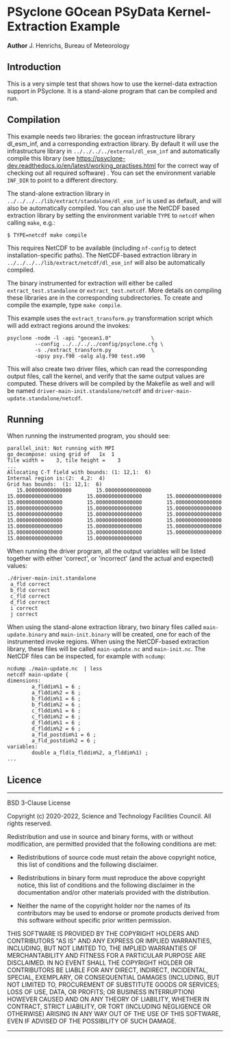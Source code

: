 # PSyclone GOcean PSyData Kernel-Extraction Example

**Author** J. Henrichs, Bureau of Meteorology

## Introduction

This is a very simple test that shows how to use the kernel-data extraction
support in PSyclone. It is a stand-alone program that can be compiled
and run.

## Compilation
This example needs two libraries: the gocean infrastructure library
dl_esm_inf, and a corresponding extraction library. By default
it will use the infrastructure library in ``../../../../external/dl_esm_inf``
and automatically compile this library
(see https://psyclone-dev.readthedocs.io/en/latest/working_practises.html
for the correct way of checking out all required software) . You can set
the environment variable ``INF_DIR`` to point to a different directory.

The stand-alone extraction library in
``../../../../lib/extract/standalone/dl_esm_inf`` is used as default, and
will also be automatically compiled. You can also use the NetCDF based
extraction library by setting the environment variable `TYPE` to `netcdf`
when calling `make`, e.g.:

    $ TYPE=netcdf make compile

This requires NetCDF to be available (including ``nf-config`` to detect
installation-specific paths). The NetCDF-based extraction library in
``../../../../lib/extract/netcdf/dl_esm_inf``
will also be automatically compiled.

The binary  instrumented for extraction will either be called
``extract_test.standalone`` or ``extract_test.netcdf``.
More details on compiling these libraries are in the corresponding
subdirectories. To create and compile the example, type ``make compile``.

This example uses the ``extract_transform.py`` transformation script
which will add extract regions around the invokes:
```
psyclone -nodm -l -api "gocean1.0"             \
         --config ../../../../config/psyclone.cfg \
         -s ./extract_transform.py             \
         -opsy psy.f90 -oalg alg.f90 test.x90
```

This will also create two driver files, which can read the corresponding
output files, call the kernel, and verify that the same output values are
computed. These drivers will be compiled by the Makefile as well and will
be named ``driver-main-init.standalone/netcdf`` and
``driver-main-update.standalone/netcdf``.


## Running
When running the instrumented program, you should see:
```
parallel_init: Not running with MPI
go_decompose: using grid of   1x  1
Tile width =    3, tile height =    3
...
Allocating C-T field with bounds: (1: 12,1:  6)
Internal region is:(2:  4,2:  4)
Grid has bounds:  (1: 12,1:  6)
   15.000000000000000        15.000000000000000        15.000000000000000        15.000000000000000        15.000000000000000        15.000000000000000        15.000000000000000        15.000000000000000        15.000000000000000        15.000000000000000        15.000000000000000        15.000000000000000        15.000000000000000        15.000000000000000        15.000000000000000        15.000000000000000        15.000000000000000        15.000000000000000        15.000000000000000        15.000000000000000        15.000000000000000        15.000000000000000        15.000000000000000        15.000000000000000        15.000000000000000     
```

When running the driver program, all the output variables will be listed
together with either 'correct', or 'incorrect' (and the actual and
expected) values:
```
./driver-main-init.standalone
 a_fld correct
 b_fld correct
 c_fld correct
 d_fld correct
 i correct
 j correct
```

When using the stand-alone extraction library, two binary files called
``main-update.binary`` and ``main-init.binary`` will be created, one for
each of the instrumented invoke regions. When using the NetCDF-based
extraction library, these files will be called ``main-update.nc`` and
``main-init.nc``. The NetCDF files can be inspected, for example with
``ncdump``:

    ncdump ./main-update.nc  | less
    netcdf main-update {
    dimensions:
            a_flddim%1 = 6 ;
            a_flddim%2 = 6 ;
            b_flddim%1 = 6 ;
            b_flddim%2 = 6 ;
            c_flddim%1 = 6 ;
            c_flddim%2 = 6 ;
            d_flddim%1 = 6 ;
            d_flddim%2 = 6 ;
            a_fld_postdim%1 = 6 ;
            a_fld_postdim%2 = 6 ;
    variables:
            double a_fld(a_flddim%2, a_flddim%1) ;
    ...


## Licence

-----------------------------------------------------------------------------

BSD 3-Clause License

Copyright (c) 2020-2022, Science and Technology Facilities Council.
All rights reserved.

Redistribution and use in source and binary forms, with or without
modification, are permitted provided that the following conditions are met:

* Redistributions of source code must retain the above copyright notice, this
  list of conditions and the following disclaimer.

* Redistributions in binary form must reproduce the above copyright notice,
  this list of conditions and the following disclaimer in the documentation
  and/or other materials provided with the distribution.

* Neither the name of the copyright holder nor the names of its
  contributors may be used to endorse or promote products derived from
  this software without specific prior written permission.

THIS SOFTWARE IS PROVIDED BY THE COPYRIGHT HOLDERS AND CONTRIBUTORS
"AS IS" AND ANY EXPRESS OR IMPLIED WARRANTIES, INCLUDING, BUT NOT
LIMITED TO, THE IMPLIED WARRANTIES OF MERCHANTABILITY AND FITNESS
FOR A PARTICULAR PURPOSE ARE DISCLAIMED. IN NO EVENT SHALL THE
COPYRIGHT HOLDER OR CONTRIBUTORS BE LIABLE FOR ANY DIRECT, INDIRECT,
INCIDENTAL, SPECIAL, EXEMPLARY, OR CONSEQUENTIAL DAMAGES (INCLUDING,
BUT NOT LIMITED TO, PROCUREMENT OF SUBSTITUTE GOODS OR SERVICES;
LOSS OF USE, DATA, OR PROFITS; OR BUSINESS INTERRUPTION) HOWEVER
CAUSED AND ON ANY THEORY OF LIABILITY, WHETHER IN CONTRACT, STRICT
LIABILITY, OR TORT (INCLUDING NEGLIGENCE OR OTHERWISE) ARISING IN
ANY WAY OUT OF THE USE OF THIS SOFTWARE, EVEN IF ADVISED OF THE
POSSIBILITY OF SUCH DAMAGE.

------------------------------------------------------------------------------
